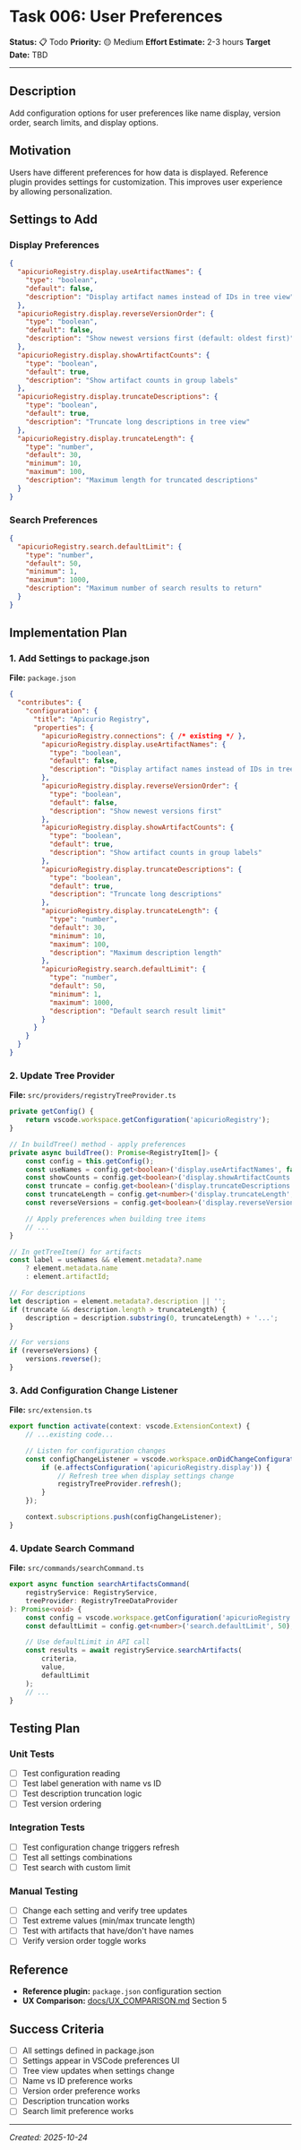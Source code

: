 # Task 006: User Preferences

**Status:** 📋 Todo
**Priority:** 🟡 Medium
**Effort Estimate:** 2-3 hours
**Target Date:** TBD

---

## Description

Add configuration options for user preferences like name display, version order, search limits, and display options.

## Motivation

Users have different preferences for how data is displayed. Reference plugin provides settings for customization. This improves user experience by allowing personalization.

## Settings to Add

### Display Preferences

```json
{
  "apicurioRegistry.display.useArtifactNames": {
    "type": "boolean",
    "default": false,
    "description": "Display artifact names instead of IDs in tree view"
  },
  "apicurioRegistry.display.reverseVersionOrder": {
    "type": "boolean",
    "default": false,
    "description": "Show newest versions first (default: oldest first)"
  },
  "apicurioRegistry.display.showArtifactCounts": {
    "type": "boolean",
    "default": true,
    "description": "Show artifact counts in group labels"
  },
  "apicurioRegistry.display.truncateDescriptions": {
    "type": "boolean",
    "default": true,
    "description": "Truncate long descriptions in tree view"
  },
  "apicurioRegistry.display.truncateLength": {
    "type": "number",
    "default": 30,
    "minimum": 10,
    "maximum": 100,
    "description": "Maximum length for truncated descriptions"
  }
}
```

### Search Preferences

```json
{
  "apicurioRegistry.search.defaultLimit": {
    "type": "number",
    "default": 50,
    "minimum": 1,
    "maximum": 1000,
    "description": "Maximum number of search results to return"
  }
}
```

## Implementation Plan

### 1. Add Settings to package.json

**File:** `package.json`

```json
{
  "contributes": {
    "configuration": {
      "title": "Apicurio Registry",
      "properties": {
        "apicurioRegistry.connections": { /* existing */ },
        "apicurioRegistry.display.useArtifactNames": {
          "type": "boolean",
          "default": false,
          "description": "Display artifact names instead of IDs in tree view"
        },
        "apicurioRegistry.display.reverseVersionOrder": {
          "type": "boolean",
          "default": false,
          "description": "Show newest versions first"
        },
        "apicurioRegistry.display.showArtifactCounts": {
          "type": "boolean",
          "default": true,
          "description": "Show artifact counts in group labels"
        },
        "apicurioRegistry.display.truncateDescriptions": {
          "type": "boolean",
          "default": true,
          "description": "Truncate long descriptions"
        },
        "apicurioRegistry.display.truncateLength": {
          "type": "number",
          "default": 30,
          "minimum": 10,
          "maximum": 100,
          "description": "Maximum description length"
        },
        "apicurioRegistry.search.defaultLimit": {
          "type": "number",
          "default": 50,
          "minimum": 1,
          "maximum": 1000,
          "description": "Default search result limit"
        }
      }
    }
  }
}
```

### 2. Update Tree Provider

**File:** `src/providers/registryTreeProvider.ts`

```typescript
private getConfig() {
    return vscode.workspace.getConfiguration('apicurioRegistry');
}

// In buildTree() method - apply preferences
private async buildTree(): Promise<RegistryItem[]> {
    const config = this.getConfig();
    const useNames = config.get<boolean>('display.useArtifactNames', false);
    const showCounts = config.get<boolean>('display.showArtifactCounts', true);
    const truncate = config.get<boolean>('display.truncateDescriptions', true);
    const truncateLength = config.get<number>('display.truncateLength', 30);
    const reverseVersions = config.get<boolean>('display.reverseVersionOrder', false);

    // Apply preferences when building tree items
    // ...
}

// In getTreeItem() for artifacts
const label = useNames && element.metadata?.name
    ? element.metadata.name
    : element.artifactId;

// For descriptions
let description = element.metadata?.description || '';
if (truncate && description.length > truncateLength) {
    description = description.substring(0, truncateLength) + '...';
}

// For versions
if (reverseVersions) {
    versions.reverse();
}
```

### 3. Add Configuration Change Listener

**File:** `src/extension.ts`

```typescript
export function activate(context: vscode.ExtensionContext) {
    // ...existing code...

    // Listen for configuration changes
    const configChangeListener = vscode.workspace.onDidChangeConfiguration(e => {
        if (e.affectsConfiguration('apicurioRegistry.display')) {
            // Refresh tree when display settings change
            registryTreeProvider.refresh();
        }
    });

    context.subscriptions.push(configChangeListener);
}
```

### 4. Update Search Command

**File:** `src/commands/searchCommand.ts`

```typescript
export async function searchArtifactsCommand(
    registryService: RegistryService,
    treeProvider: RegistryTreeDataProvider
): Promise<void> {
    const config = vscode.workspace.getConfiguration('apicurioRegistry');
    const defaultLimit = config.get<number>('search.defaultLimit', 50);

    // Use defaultLimit in API call
    const results = await registryService.searchArtifacts(
        criteria,
        value,
        defaultLimit
    );
    // ...
}
```

## Testing Plan

### Unit Tests
- [ ] Test configuration reading
- [ ] Test label generation with name vs ID
- [ ] Test description truncation logic
- [ ] Test version ordering

### Integration Tests
- [ ] Test configuration change triggers refresh
- [ ] Test all settings combinations
- [ ] Test search with custom limit

### Manual Testing
- [ ] Change each setting and verify tree updates
- [ ] Test extreme values (min/max truncate length)
- [ ] Test with artifacts that have/don't have names
- [ ] Verify version order toggle works

## Reference

- **Reference plugin:** `package.json` configuration section
- **UX Comparison:** [docs/UX_COMPARISON.md](../../UX_COMPARISON.md) Section 5

## Success Criteria

- [ ] All settings defined in package.json
- [ ] Settings appear in VSCode preferences UI
- [ ] Tree view updates when settings change
- [ ] Name vs ID preference works
- [ ] Version order preference works
- [ ] Description truncation works
- [ ] Search limit preference works

---

_Created: 2025-10-24_
